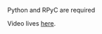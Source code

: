 Python and RPyC are required

Video lives [here](https://drive.google.com/file/d/1FT4ItSomSwih3t8ouA8RSuBPPCqOw-qG/view?usp=sharing).
